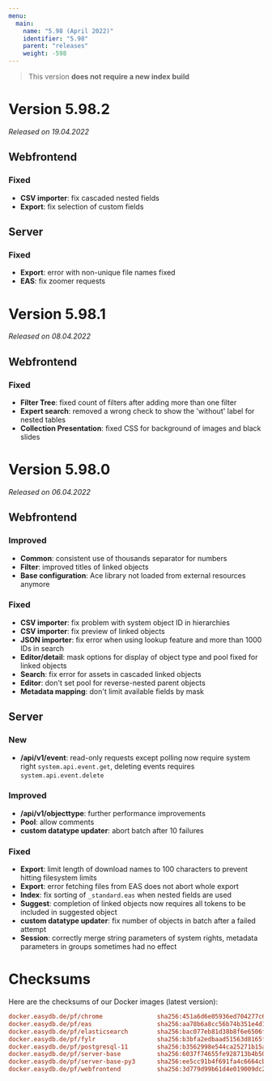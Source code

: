 ```yaml
---
menu:
  main:
    name: "5.98 (April 2022)"
    identifier: "5.98"
    parent: "releases"
    weight: -598
---
```


> This version **does not require a new index build**

# Version 5.98.2

*Released on 19.04.2022*

## Webfrontend

### Fixed

* **CSV importer**: fix cascaded nested fields
* **Export**: fix selection of custom fields

## Server

### Fixed

* **Export**: error with non-unique file names fixed
* **EAS**: fix zoomer requests

# Version 5.98.1

*Released on 08.04.2022*

## Webfrontend

### Fixed

* **Filter Tree**: fixed count of filters after adding more than one filter
* **Expert search**: removed a wrong check to show the 'without' label for nested tables
* **Collection Presentation**: fixed CSS for background of images and black slides

# Version 5.98.0

*Released on 06.04.2022*

## Webfrontend

### Improved

* **Common**: consistent use of thousands separator for numbers
* **Filter**: improved titles of linked objects
* **Base configuration**: Ace library not loaded from external resources anymore

### Fixed

* **CSV importer**: fix problem with system object ID in hierarchies
* **CSV importer**: fix preview of linked objects
* **JSON importer**: fix error when using lookup feature and more than 1000 IDs in search
* **Editor/detail**: mask options for display of object type and pool fixed for linked objects
* **Search**: fix error for assets in cascaded linked objects
* **Editor**: don't set pool for reverse-nested parent objects
* **Metadata mapping**: don't limit available fields by mask

## Server

### New

* **/api/v1/event**: read-only requests except polling now require system right `system.api.event.get`, deleting events requires `system.api.event.delete`

### Improved

* **/api/v1/objecttype**: further performance improvements
* **Pool**: allow comments
* **custom datatype updater**: abort batch after 10 failures

### Fixed

* **Export**: limit length of download names to 100 characters to prevent hitting filesystem limits
* **Export**: error fetching files from EAS does not abort whole export
* **Index**: fix sorting of `_standard.eas` when nested fields are used
* **Suggest**: completion of linked objects now requires all tokens to be included in suggested object
* **custom datatype updater**: fix number of objects in batch after a failed attempt
* **Session**: correctly merge string parameters of system rights, metadata parameters in groups sometimes had no effect

# Checksums

Here are the checksums of our Docker images (latest version): 

```ini
docker.easydb.de/pf/chrome               sha256:451a6d6e05936ed704277c6842b4ad3119f25a2ed5631734f71049f3b8069cc4
docker.easydb.de/pf/eas                  sha256:aa78b6a8cc56b74b351e4d14b1b8cb51ec74e9ce9dfec23f3f142abb5909f852
docker.easydb.de/pf/elasticsearch        sha256:bac077eb81d38b8f6e6506ffea7a5c26e5043832e6747886b2e7b12484cc57d7
docker.easydb.de/pf/fylr                 sha256:b3bfa2edbaad51563d8165fd52c7c0ab8cdf78ac2f42cd62e511487bb5d5e279
docker.easydb.de/pf/postgresql-11        sha256:b3562998e544ca25271b15a46ca10cf53025798cf7b9707e758063252b936986
docker.easydb.de/pf/server-base          sha256:6037f74655fe928713b4b505fce26c8d590daadecd8ed3118b1e187e8cdbecb3
docker.easydb.de/pf/server-base-py3      sha256:ee5cc91b4f691fa4c6664cb96f13e80c802d44c213866e9e134ec6db9f74bb65
docker.easydb.de/pf/webfrontend          sha256:3d779d99b61d4e019009dc26662fb21f52e96a21ca66a6ed9116f3d37095e1e1
```
